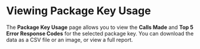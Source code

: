 ﻿---
sidebar_position: 9
---

# Viewing Package Key Usage

<head>
  <meta name="guidename" content="API Management"/>
  <meta name="context" content="GUID-40ed7cbe-7e50-4835-bc1c-a497b348822c"/>
</head>

The **Package Key Usage** page allows you to view the **Calls Made** and **Top 5 Error Response Codes** for the selected package key. You can download the data as a CSV file or an image, or view a full report.
